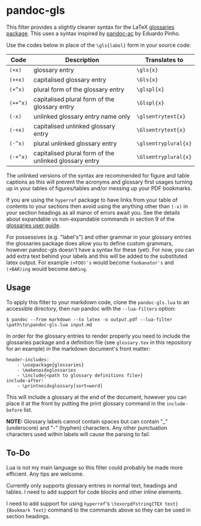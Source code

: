 # pandoc-gls

This filter provides a slightly cleaner syntax for the LaTeX 
[glossaries package](https://www.ctan.org/pkg/glossaries). This uses a syntax inspired by
[pandoc-ac](https://github.com/Enet4/pandoc-ac) by Eduardo Pinho.

Use the codes below in place of the `\gls{label}` form in your source code:

| Code   | Description                                             | Translates to        |
|--------|---------------------------------------------------------|----------------------|
|`(+x)`  | glossary entry                                          | `\gls{x}`            |
|`(++x)` | capitalised glossary entry                              | `\Gls{x}`            |
|`(+^x)` | plural form of the glossary entry                       | `\glspl{x}`          |
|`(++^x)`| capitalised plural form of the glossary entry           | `\Glspl{x}`          |
|`(-x)`  | unlinked glossary entry name only                       | `\glsentrytext{x}`   |
|`(-+x)` | capitalised unlinked glossary entry                     | `\Glsentrytext{x}`   |
|`(-^x)` | plural unlinked glossary entry                          | `\glsentryplural{x}` |
|`(-+^x)`| capitalised plural form of the unlinked glossary entry  | `\Glsentryplural{x}` |

The unlinked versions of the syntax are recommended for figure and table captions as this
will prevent the acronyms and glossary first usages turning up in your tables of
figures/tables and/or messing up your PDF bookmarks.

If you are using the `hyperref` package to have links from your table of contents to your
sections then avoid using the anything other than `(-x)` in your section headings as all
manor of errors await you. See the details about expandable vs non-expandable commands in
section 9 of the [glossaries user
guide](http://mirror.ox.ac.uk/sites/ctan.org/macros/latex/contrib/glossaries/glossaries-user.pdf).

For possessives (e.g. "label's") and other grammar in your glossary entries the glossaries
package does allow you to define custom grammars, however pandoc-gls doesn't have a syntax
for these (yet). For now, you can add extra text behind your labels and this will be added
to the substituted latex output. For example `(+FOO)'s` would become `foobanator's` and
`(+BAR)ing` would become `BARing`.

## Usage

To apply this filter to your markdown code, clone the `pandoc-gls.lua` to an accessible
directory, then run pandoc with the `--lua-filters` option:

``` 
$ pandoc --from markdown --to latex -o output.pdf --lua-filter \path\to\pandoc-gls.lua input.md
```

In order for the glossary entries to render properly you need to include the glossaries
package and a definition file (see `glossary.tex` in this repository for an example) in
the markdown document's front matter:

``` 
header-includes:
    - \usepackage{glossaries}
    - \makenoidxglossaries
    - \include{<path to glossary definitions file>}
include-after:
    - \printnoidxglossary[sort=word]
```

This will include a glossary at the end of the document, however you can place it at the
front by putting the print glossary command in the `include-before` list.

__NOTE:__ Glossary labels cannot contain spaces but can contain "\_" (underscore) and "-"
(hyphen) characters. Any other punctuation characters used within labels will cause the
parsing to fail.

## To-Do

Lua is not my main language so this filter could probably be made more efficient. Any tips
are welcome.

Currently only supports glossary entries in normal text, headings and tables. I need to
add support for code blocks and other inline elements.

I need to add support for using `hyperref`'s `\texorpdfstring{TEX text}{Bookmark Text}`
command to the commands above so they can be used in section headings.

